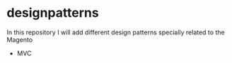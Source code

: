# designpatterns

In this repository I will add different design patterns specially related to the Magento

- MVC
